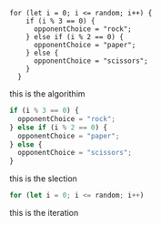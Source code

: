 ```javascirpt
for (let i = 0; i <= random; i++) {
    if (i % 3 == 0) {
      opponentChoice = "rock";
    } else if (i % 2 == 0) {
      opponentChoice = "paper";
    } else {
      opponentChoice = "scissors";
    }
  }
```

this is the algorithim

```javascript
if (i % 3 == 0) {
  opponentChoice = "rock";
} else if (i % 2 == 0) {
  opponentChoice = "paper";
} else {
  opponentChoice = "scissors";
}
```

this is the slection

```javascript
for (let i = 0; i <= random; i++)
```

this is the iteration
